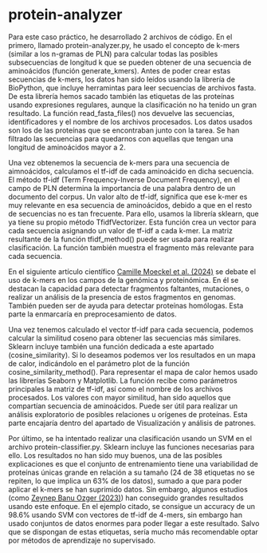 # protein-analyzer
Para este caso práctico, he desarrollado 2 archivos de código. En el primero, llamado protein-analyzer.py, he usado el concepto de k-mers (similar a los n-gramas de PLN) para calcular todas las posibles subsecuencias de longitud k que se pueden obtener de una secuencia de aminoácidos (función generate_kmers). Antes de poder crear estas secuencias de k-mers, los datos han sido leídos usando la librería de BioPython, que incluye herramintas para leer secuencias de archivos fasta. De esta librería hemos sacado también las etiquetas de las proteínas usando expresiones regulares, aunque la clasificación no ha tenido un gran resultado. La función read_fasta_files() nos devuelve las secuencias, identificadores y el nombre de los archivos procesados. Los datos usados son los de las proteínas que se encontraban junto con la tarea. Se han filtrado las secuencias para quedarnos con aquellas que tengan una longitud de aminoácidos mayor a 2.

Una vez obtenemos la secuencia de k-mers para una secuencia de aimnoácidos, calculamos el tf-idf de cada aminoácido en dicha secuencia. El método tf-idf (Term Frequency-Inverse Document Frequency), en el campo de PLN determina la importancia de una palabra dentro de un documento del corpus. Un valor alto de tf-idf, significa que ese k-mer es muy relevante en esa secuencia de aminoácidos, debido a que en el resto de secuencias no es tan frecuente. Para ello, usamos la librería sklearn, que ya tiene su propio método TfidfVectorizer. Esta función crea un vector para cada secuencia asignando un valor de tf-idf a cada k-mer. La matriz resultante de la función tfidf_method() puede ser usada para realizar clasificación. La función también muestra el fragmento más relevante para cada secuencia. 

En el siguiente artículo científico [Camille Moeckel et al. (2024)](https://www.sciencedirect.com/science/article/pii/S2001037024001703) se debate el uso de k-mers en los campos de la genómica y proteinómica. En él se destacan la capacidad para detectar fragmentos faltantes, mutaciones, o realizar un análisis de la presencia de estos fragmentos en genomas. También pueden ser de ayuda para detectar proteínas homólogas. Esta parte la enmarcaría en preprocesamiento de datos.

Una vez tenemos calculado el vector tf-idf para cada secuencia, podemos calcular la similitud coseno para obtener las secuencias más similares. Sklearn incluye también una función dedicada a este apartado (cosine_similarity). Si lo deseamos podemos ver los resultados en un mapa de calor, indicándolo en el parámetro plot de la función cosine_similarity_method(). Para representar el mapa de calor hemos usado las librerías Seaborn y Matplotlib. La función recibe como parámetros principales la matriz de tf-idf, así como el nombre de los archivos procesados. Los valores con mayor similitud, han sido aquellos que compartían secuencia de aminoácidos. Puede ser útil para realizar un análisis exploratorio de posibles relaciones u orígenes de proteínas. Esta parte encajaría dentro del apartado de Visualización y análisis de patrones. 

Por último, se ha intentado realizar una clasificación usando un SVM en el archivo protein-classifier.py. Sklearn incluye las funciones necesarias para ello. Los resultados no han sido muy buenos, una de las posibles explicaciones es que el conjunto de entrenamiento tiene una variabilidad de proteínas únicas grande en relación a su tamaño (24 de 38 etiquetas no se repiten, lo que implica un 63% de los datos), sumado a que para poder aplicar el k-mers se han suprimido datos. Sin embargo, algunos estudios (como [Zeynep Banu Ozger
(2023)](https://www.sciencedirect.com/science/article/pii/S093336572300088X)) han conseguido grandes resultados usando este enfoque. En el ejemplo citado, se consigue un accuracy de un 98.6% usando SVM con vectores de tf-idf de 4-mers, sin embargo han usado conjuntos de datos enormes para poder llegar a este resultado. Salvo que se dispongan de estas etiquetas, sería mucho más recomendable optar por métodos de aprendizaje no supervisado.
